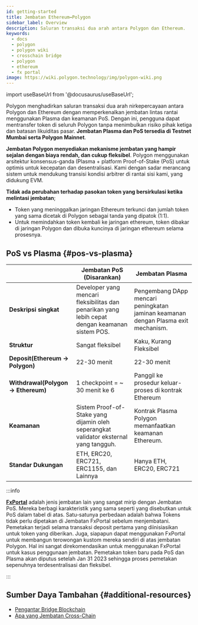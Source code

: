 ```yaml
---
id: getting-started
title: Jembatan Ethereum↔Polygon
sidebar_label: Overview
description: Saluran transaksi dua arah antara Polygon dan Ethereum.
keywords:
  - docs
  - polygon
  - polygon wiki
  - crosschain bridge
  - polygon
  - ethereum
  - fx portal
image: https://wiki.polygon.technology/img/polygon-wiki.png
---
```


import useBaseUrl from '@docusaurus/useBaseUrl';

Polygon menghadirkan saluran transaksi dua arah nirkepercayaan antara Polygon dan Ethereum dengan memperkenalkan jembatan lintas rantai menggunakan Plasma dan keamanan PoS. Dengan ini, pengguna dapat mentransfer token di seluruh Polygon tanpa menimbulkan risiko pihak ketiga dan batasan likuiditas pasar. **Jembatan Plasma dan PoS tersedia di Testnet Mumbai serta Polygon Mainnet**.

**Jembatan Polygon menyediakan mekanisme jembatan yang hampir sejalan dengan biaya rendah, dan cukup fleksibel**. Polygon menggunakan arsitektur konsensus-ganda (Plasma + platform Proof-of-Stake (PoS)
untuk optimis untuk kecepatan dan desentralisasi. Kami dengan sadar merancang sistem untuk mendukung transisi kondisi arbitrer di rantai sisi kami, yang didukung EVM.

**Tidak ada perubahan terhadap pasokan token yang bersirkulasi ketika melintasi jembatan**;

- Token yang meninggalkan jaringan Ethereum terkunci dan jumlah token yang sama dicetak di Polygon sebagai tanda yang dipatok (1:1).
- Untuk memindahkan token kembali ke jaringan ethereum, token dibakar di jaringan Polygon dan dibuka kuncinya di jaringan ethereum selama prosesnya.

## PoS vs Plasma {#pos-vs-plasma}

|                                      | Jembatan PoS (Disarankan) | Jembatan Plasma |
| ------------------------------------ | ---------------------------------------------------------------------------------------- | ----------------------------------------------------------------------------------------- |
| **Deskripsi singkat** | Developer yang mencari fleksibilitas dan penarikan yang lebih cepat dengan keamanan sistem POS. | Pengembang DApp mencari peningkatan jaminan keamanan dengan Plasma exit mechanism\. |
| **Struktur** | Sangat fleksibel | Kaku, Kurang Fleksibel |
| **Deposit\(Ethereum → Polygon\)** | 22-30 menit | 22-30 menit |
| **Withdrawal\(Polygon → Ethereum\)** | 1 checkpoint = ~ 30 menit ke 6 | Panggil ke prosedur keluar-proses di kontrak Ethereum |
| **Keamanan** | Sistem Proof\-of\-Stake yang dijamin oleh seperangkat validator eksternal yang tangguh\. | Kontrak Plasma Polygon memanfaatkan keamanan Ethereum. |
| **Standar Dukungan** | ETH, ERC20, ERC721, ERC1155, dan Lainnya | Hanya ETH, ERC20, ERC721 |

:::info

[**FxPortal**](/develop/l1-l2-communication/fx-portal.md) adalah jenis jembatan lain yang sangat mirip dengan Jembatan PoS. Mereka berbagi karakteristik yang sama seperti yang disebutkan untuk PoS dalam tabel di atas. Satu-satunya perbedaan adalah bahwa Tokens tidak perlu dipetakan di Jembatan FxPortal sebelum menjembatani. Pemetakan terjadi selama transaksi deposit pertama yang diinisiasikan untuk token yang diberikan. Juga, siapapun dapat menggunakan FxPortal untuk membangun terowongan kustom mereka sendiri di atas jembatan Polygon. Hal ini sangat direkomendasikan untuk menggunakan FxPortal untuk kasus penggunaan jembatan. Pemetakan token baru pada PoS dan Plasma akan diputus setelah Jan 31 2023 sehingga proses pemetakan sepenuhnya terdesentralisasi dan fleksibel.

:::

## Sumber Daya Tambahan {#additional-resources}

- [Pengantar Bridge Blockchain](https://ethereum.org/en/bridges/)
- [Apa yang Jembatan Cross-Chain](https://www.alchemy.com/overviews/cross-chain-bridges)
